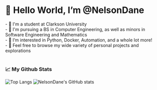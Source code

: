 <h1>👋 Hello World, I’m @NelsonDane</h1>
- 🏫 I'm a student at Clarkson University<br>
- 📜 I'm pursuing a BS in Computer Engineering, as well as minors in Software Engineering and Mathematics<br>
- 🙂 I’m interested in Python, Docker, Automation, and a whole lot more!<br>
- 👀 Feel free to browse my wide variety of personal projects and explorations<br><br>

<h3>📈 My Github Stats</h3>

![Top Langs](https://github-readme-stats.vercel.app/api/top-langs/?username=NelsonDane&theme=transparent&langs_count=5&layout=compact)
<be>
![NelsonDane's GitHub stats](https://github-readme-stats.vercel.app/api?username=NelsonDane&count_private=true&show_icons=true&theme=transparent)
